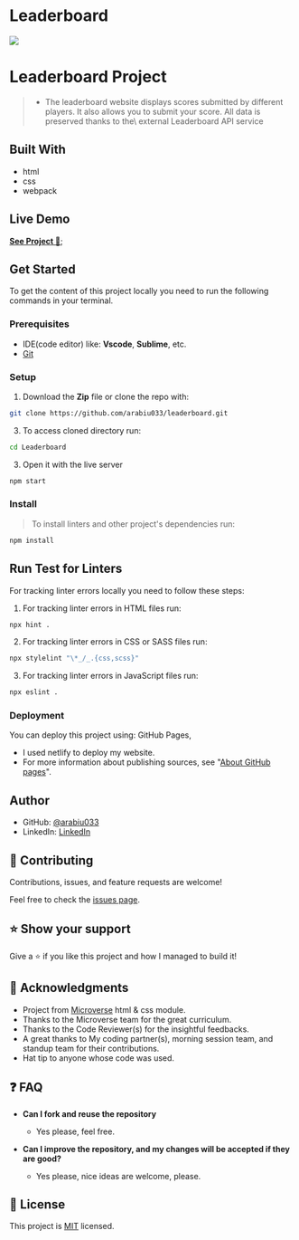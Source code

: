 # Leaderboard

![](https://img.shields.io/badge/Microverse-blueviolet)

# Leaderboard Project

> - The leaderboard website displays scores submitted by different players. It also allows you to submit your score. All data is preserved thanks to the\ external Leaderboard API service

## Built With

- html
- css
- webpack

## Live Demo

[**See Project 🚀**](https://boardvalues.netlify.app);

## Get Started

To get the content of this project locally you need to run the following commands in your terminal.

### Prerequisites
- IDE(code editor) like: **Vscode**, **Sublime**, etc. 
- [Git](https://www.linode.com/docs/guides/how-to-install-git-on-linux-mac-and-windows/)

### Setup
1. Download the **Zip** file or clone the repo with:
```bash
git clone https://github.com/arabiu033/leaderboard.git
```
3. To access cloned directory run:
```bash
cd Leaderboard
```
3. Open it with the live server
```bash
npm start
```
### Install
> To install linters and other project's dependencies run:
```bash
npm install
```
## Run Test for Linters

For tracking linter errors locally you need to follow these steps:

1. For tracking linter errors in HTML files run:
```bash 
npx hint .
```

2. For tracking linter errors in CSS or SASS files run:

```bash
npx stylelint "\*_/_.{css,scss}"
```

3. For tracking linter errors in JavaScript files run:

```bash
npx eslint .
```

### Deployment

You can deploy this project using: GitHub Pages,
- I used netlify to deploy my website.
- For more information about publishing sources, see "[About GitHub pages](https://docs.github.com/en/pages/getting-started-with-github-pages/about-github-pages#publishing-sources-for-github-pages-sites)".

## Author

- GitHub: [@arabiu033](https://github.com/arabiu033)
- LinkedIn: [LinkedIn](https://linkedin.com/in/larabiu033)


<!-- CONTRIBUTING -->

## 🤝 Contributing

Contributions, issues, and feature requests are welcome!

Feel free to check the [issues page](../../issues/).

## ⭐️ Show your support


Give a ⭐️ if you like this project and how I managed to build it!


## 🙏 Acknowledgments <a name="acknowledgements"></a>

- Project from [Microverse](https://www.microverse.org/) html & css module.
- Thanks to the Microverse team for the great curriculum.
- Thanks to the Code Reviewer(s) for the insightful feedbacks.
- A great thanks to My coding partner(s), morning session team, and standup team for their contributions.
- Hat tip to anyone whose code was used.


## ❓ FAQ 

- **Can I fork and reuse the repository**

  - Yes please, feel free.

- **Can I improve the repository, and my changes will be accepted if they are good?**

  - Yes please, nice ideas are welcome, please.


## 📝 License

This project is [MIT](./LICENSE) licensed.
